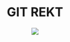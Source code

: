 
<center>
        <h1>GIT REKT</h1>
        
![](https://haxerz.in/assets/images/gitrekt.gif)
</center>
